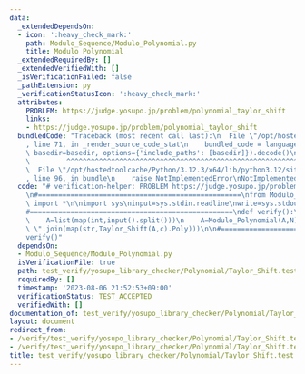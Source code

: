 ```yaml
---
data:
  _extendedDependsOn:
  - icon: ':heavy_check_mark:'
    path: Modulo_Sequence/Modulo_Polynomial.py
    title: Modulo Polynomial
  _extendedRequiredBy: []
  _extendedVerifiedWith: []
  _isVerificationFailed: false
  _pathExtension: py
  _verificationStatusIcon: ':heavy_check_mark:'
  attributes:
    PROBLEM: https://judge.yosupo.jp/problem/polynomial_taylor_shift
    links:
    - https://judge.yosupo.jp/problem/polynomial_taylor_shift
  bundledCode: "Traceback (most recent call last):\n  File \"/opt/hostedtoolcache/Python/3.12.3/x64/lib/python3.12/site-packages/onlinejudge_verify/documentation/build.py\"\
    , line 71, in _render_source_code_stat\n    bundled_code = language.bundle(stat.path,\
    \ basedir=basedir, options={'include_paths': [basedir]}).decode()\n          \
    \         ^^^^^^^^^^^^^^^^^^^^^^^^^^^^^^^^^^^^^^^^^^^^^^^^^^^^^^^^^^^^^^^^^^^^^^^^^^^^^^^^^\n\
    \  File \"/opt/hostedtoolcache/Python/3.12.3/x64/lib/python3.12/site-packages/onlinejudge_verify/languages/python.py\"\
    , line 96, in bundle\n    raise NotImplementedError\nNotImplementedError\n"
  code: "# verification-helper: PROBLEM https://judge.yosupo.jp/problem/polynomial_taylor_shift\n\
    \n#==================================================\nfrom Modulo_Sequence.Modulo_Polynomial\
    \ import *\n\nimport sys\ninput=sys.stdin.readline\nwrite=sys.stdout.write\n\n\
    #==================================================\ndef verify():\n    N,c=map(int,input().split())\n\
    \    A=list(map(int,input().split()))\n    A=Modulo_Polynomial(A,N)\n\n    write(\"\
    \ \".join(map(str,Taylor_Shift(A,c).Poly)))\n\n#==================================================\n\
    verify()"
  dependsOn:
  - Modulo_Sequence/Modulo_Polynomial.py
  isVerificationFile: true
  path: test_verify/yosupo_library_checker/Polynomial/Taylor_Shift.test.py
  requiredBy: []
  timestamp: '2023-08-06 21:52:53+09:00'
  verificationStatus: TEST_ACCEPTED
  verifiedWith: []
documentation_of: test_verify/yosupo_library_checker/Polynomial/Taylor_Shift.test.py
layout: document
redirect_from:
- /verify/test_verify/yosupo_library_checker/Polynomial/Taylor_Shift.test.py
- /verify/test_verify/yosupo_library_checker/Polynomial/Taylor_Shift.test.py.html
title: test_verify/yosupo_library_checker/Polynomial/Taylor_Shift.test.py
---
```

